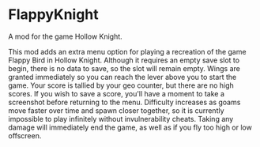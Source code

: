 # FlappyKnight

A mod for the game Hollow Knight.

This mod adds an extra menu option for playing a recreation of the game Flappy Bird in Hollow Knight.
Although it requires an empty save slot to begin, there is no data to save, so the slot will remain empty.
Wings are granted immediately so you can reach the lever above you to start the game.
Your score is tallied by your geo counter, but there are no high scores. If you wish to save a score, you'll have a moment to take a screenshot before returning to the menu.
Difficulty increases as goams move faster over time and spawn closer together, so it is currently impossible to play infinitely without invulnerability cheats.
Taking any damage will immediately end the game, as well as if you fly too high or low offscreen.